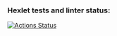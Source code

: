 ### Hexlet tests and linter status:
[![Actions Status](https://github.com/ludwig-the-cat/data-analytics-project-92/actions/workflows/hexlet-check.yml/badge.svg)](https://github.com/ludwig-the-cat/data-analytics-project-92/actions)